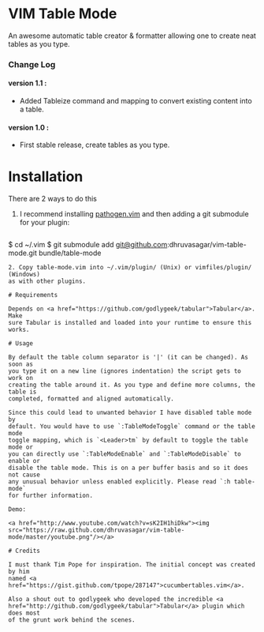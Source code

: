 # VIM Table Mode

An awesome automatic table creator & formatter allowing one to create neat
tables as you type.

### Change Log
#### version 1.1 :
* Added Tableize command and mapping to convert existing content into a table.

#### version 1.0 :
* First stable release, create tables as you type.

# Installation

There are 2 ways to do this

1. I recommend installing <a
   href="https://github.com/tpope/vim-pathogen">pathogen.vim</a> and then
   adding a git submodule for your plugin:

   ```sh
$ cd ~/.vim
$ git submodule add git@github.com:dhruvasagar/vim-table-mode.git bundle/table-mode
   ```
2. Copy table-mode.vim into ~/.vim/plugin/ (Unix) or vimfiles/plugin/ (Windows)
   as with other plugins.

# Requirements

Depends on <a href="https://github.com/godlygeek/tabular">Tabular</a>. Make
sure Tabular is installed and loaded into your runtime to ensure this works.

# Usage

By default the table column separator is '|' (it can be changed). As soon as
you type it on a new line (ignores indentation) the script gets to work on
creating the table around it. As you type and define more columns, the table is
completed, formatted and aligned automatically.

Since this could lead to unwanted behavior I have disabled table mode by
default. You would have to use `:TableModeToggle` command or the table mode
toggle mapping, which is `<Leader>tm` by default to toggle the table mode or
you can directly use `:TableModeEnable` and `:TableModeDisable` to enable or
disable the table mode. This is on a per buffer basis and so it does not cause
any unusual behavior unless enabled explicitly. Please read `:h table-mode`
for further information.

Demo:

<a href="http://www.youtube.com/watch?v=sK2IH1hiDkw"><img
src="https://raw.github.com/dhruvasagar/vim-table-mode/master/youtube.png"/></a>

# Credits

I must thank Tim Pope for inspiration. The initial concept was created by him
named <a href="https://gist.github.com/tpope/287147">cucumbertables.vim</a>.

Also a shout out to godlygeek who developed the incredible <a
href="http://github.com/godlygeek/tabular">Tabular</a> plugin which does most
of the grunt work behind the scenes.
